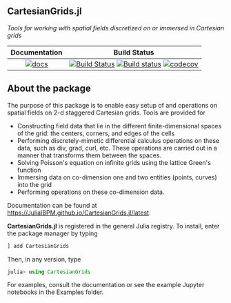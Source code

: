 ## CartesianGrids.jl

_Tools for working with spatial fields discretized on or immersed in Cartesian grids_

| Documentation | Build Status |
|:---:|:---:|
| [![docs](https://img.shields.io/badge/docs-latest-blue.svg)](https://JuliaIBPM.github.io/CartesianGrids.jl/latest) | [![Build Status](https://travis-ci.org/JuliaIBPM/CartesianGrids.jl.svg?branch=master)](https://travis-ci.org/JuliaIBPM/CartesianGrids.jl) [![Build status](https://ci.appveyor.com/api/projects/status/6tokpjqb4x8999g0?svg=true)](https://ci.appveyor.com/project/JuliaIBPM/cartesiangrids-jl) [![codecov](https://codecov.io/gh/JuliaIBPM/CartesianGrids.jl/branch/master/graph/badge.svg)](https://codecov.io/gh/JuliaIBPM/CartesianGrids.jl) |

## About the package

The purpose of this package is to enable easy setup of and operations on spatial fields on 2-d staggered Cartesian grids. Tools are provided for
*  Constructing field data that lie in the different finite-dimensional spaces of the grid: the centers, corners, and edges of the cells
*  Performing discretely-mimetic differential calculus operations on these data, such as div, grad, curl, etc. These operations are carried out in a manner that transforms them between the spaces.
*  Solving Poisson's equation on infinite grids using the lattice Green's function
*  Immersing data on co-dimension one and two entities (points, curves) into the grid
*  Performing operations on these co-dimension data.


Documentation can be found at https://JuliaIBPM.github.io/CartesianGrids.jl/latest.

**CartesianGrids.jl** is registered in the general Julia registry. To install, enter the package manager by typing
```julia
] add CartesianGrids
```

Then, in any version, type
```julia
julia> using CartesianGrids
```
For examples, consult the documentation or see the example Jupyter notebooks in the Examples folder.
